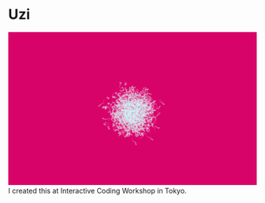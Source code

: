 # Uzi
![](https://raw.githubusercontent.com/naoyashiga/Uzi/master/capture.png)
I created this at Interactive Coding Workshop in Tokyo.  
